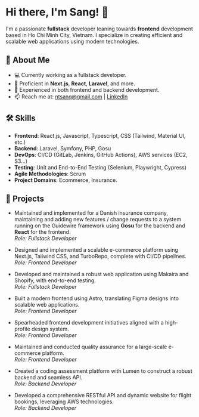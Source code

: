 # Hi there, I'm Sang! 👋

I'm a passionate **fullstack** developer leaning towards **frontend** development based in Ho Chi Minh City, Vietnam. I specialize in creating efficient and scalable web applications using modern technologies.

## 🚀 About Me
- 💻 Currently working as a fullstack developer.
- 🌱 Proficient in **Next.js**, **React**, **Laravel**, and more.
- 🔧 Experienced in both frontend and backend development.
- 📫 Reach me at: [ntsanq@gmail.com](mailto:ntsanq@gmail.com) | [LinkedIn](https://linkedin.com/in/ntsanq)

## 🛠 Skills
- **Frontend**: React.js, Javascript, Typescript, CSS (Tailwind, Material UI, etc.)
- **Backend**: Laravel, Symfony, PHP, Gosu
- **DevOps**: CI/CD (GitLab, Jenkins, GitHub Actions), AWS services (EC2, S3...)
- **Testing**: Unit and End-to-End Testing (Selenium, Playwright, Cypress)
- **Agile Methodologies**: Scrum
- **Project Domains**: Ecommerce, Insurance.

## 🌟 Projects
- Maintained and implemented for a Danish insurance company, maintaining and adding new features / change requests to a system running on the Guidewire framework using **Gosu** for the backend and **React** for the frontend.  
  *Role: Fullstack Developer*

- Designed and implemented a scalable e-commerce platform using Next.js, Tailwind CSS, and TurboRepo, complete with CI/CD pipelines.  
  *Role: Frontend Developer*

- Developed and maintained a robust web application using Makaira and Shopify, with end-to-end testing.  
  *Role: Fullstack Developer*

- Built a modern frontend using Astro, translating Figma designs into scalable web applications.  
  *Role: Frontend Developer*

- Spearheaded frontend development initiatives aligned with a high-profile design system.  
  *Role: Frontend Developer*

- Maintained and conducted quality assurance for a large-scale e-commerce platform.  
  *Role: Frontend Developer*

- Created a coding assessment platform with Lumen to construct a robust backend and seamless API.  
  *Role: Backend Developer*
  
- Developed a comprehensive RESTful API and dynamic website for flight bookings, leveraging AWS technologies.  
  *Role: Backend Developer*








